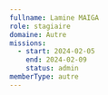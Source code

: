 ```yaml
---
fullname: Lamine MAIGA
role: stagiaire
domaine: Autre
missions:
  - start: 2024-02-05
    end: 2024-02-09
    status: admin
memberType: autre
---
```


